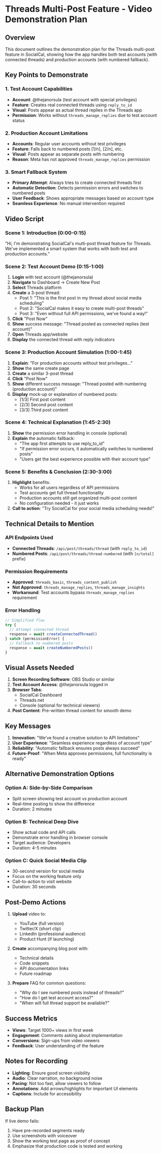 # Threads Multi-Post Feature - Video Demonstration Plan

## Overview
This document outlines the demonstration plan for the Threads multi-post feature in SocialCal, showing how the app handles both test accounts (with connected threads) and production accounts (with numbered fallback).

## Key Points to Demonstrate

### 1. Test Account Capabilities
- **Account**: @thejanorsula (test account with special privileges)
- **Feature**: Creates real connected threads using `reply_to_id`
- **Visual**: Posts appear as actual thread replies in the Threads app
- **Permission**: Works without `threads_manage_replies` due to test account status

### 2. Production Account Limitations
- **Accounts**: Regular user accounts without test privileges
- **Feature**: Falls back to numbered posts [1/n], [2/n], etc.
- **Visual**: Posts appear as separate posts with numbering
- **Reason**: Meta has not approved `threads_manage_replies` permission

### 3. Smart Fallback System
- **Primary Attempt**: Always tries to create connected threads first
- **Automatic Detection**: Detects permission errors and switches to numbered posts
- **User Feedback**: Shows appropriate messages based on account type
- **Seamless Experience**: No manual intervention required

## Video Script

### Scene 1: Introduction (0:00-0:15)
"Hi, I'm demonstrating SocialCal's multi-post thread feature for Threads. We've implemented a smart system that works with both test and production accounts."

### Scene 2: Test Account Demo (0:15-1:00)
1. **Login** with test account (@thejanorsula)
2. **Navigate** to Dashboard → Create New Post
3. **Select** Threads platform
4. **Create** a 3-post thread:
   - Post 1: "This is the first post in my thread about social media scheduling"
   - Post 2: "SocialCal makes it easy to create multi-post threads"
   - Post 3: "Even without full API permissions, we've found a way!"
5. **Click** "Post Now"
6. **Show** success message: "Thread posted as connected replies (test account)"
7. **Open** Threads app/website
8. **Display** the connected thread with reply indicators

### Scene 3: Production Account Simulation (1:00-1:45)
1. **Explain**: "For production accounts without test privileges..."
2. **Show** the same create page
3. **Create** a similar 3-post thread
4. **Click** "Post Now"
5. **Show** different success message: "Thread posted with numbering (production account)"
6. **Display** mock-up or explanation of numbered posts:
   - [1/3] First post content
   - [2/3] Second post content
   - [3/3] Third post content

### Scene 4: Technical Explanation (1:45-2:30)
1. **Show** the permission error handling in console (optional)
2. **Explain** the automatic fallback:
   - "The app first attempts to use reply_to_id"
   - "If permission error occurs, it automatically switches to numbered posts"
   - "Users get the best experience possible with their account type"

### Scene 5: Benefits & Conclusion (2:30-3:00)
1. **Highlight** benefits:
   - Works for all users regardless of API permissions
   - Test accounts get full thread functionality
   - Production accounts still get organized multi-post content
   - No configuration needed - it just works
2. **Call to action**: "Try SocialCal for your social media scheduling needs!"

## Technical Details to Mention

### API Endpoints Used
- **Connected Threads**: `/api/post/threads/thread` (with `reply_to_id`)
- **Numbered Posts**: `/api/post/threads/thread-numbered` (with `[n/total]` prefix)

### Permission Requirements
- **Approved**: `threads_basic`, `threads_content_publish`
- **Not Approved**: `threads_manage_replies`, `threads_manage_insights`
- **Workaround**: Test accounts bypass `threads_manage_replies` requirement

### Error Handling
```javascript
// Simplified flow
try {
  // Attempt connected thread
  response = await createConnectedThread()
} catch (permissionError) {
  // Fallback to numbered posts
  response = await createNumberedPosts()
}
```

## Visual Assets Needed

1. **Screen Recording Software**: OBS Studio or similar
2. **Test Account Access**: @thejanorsula logged in
3. **Browser Tabs**:
   - SocialCal Dashboard
   - Threads.net
   - Console (optional for technical viewers)
4. **Post Content**: Pre-written thread content for smooth demo

## Key Messages

1. **Innovation**: "We've found a creative solution to API limitations"
2. **User Experience**: "Seamless experience regardless of account type"
3. **Reliability**: "Automatic fallback ensures posts always succeed"
4. **Future-Proof**: "When Meta approves permissions, full functionality is ready"

## Alternative Demonstration Options

### Option A: Side-by-Side Comparison
- Split screen showing test account vs production account
- Real-time posting to show the difference
- Duration: 2 minutes

### Option B: Technical Deep Dive
- Show actual code and API calls
- Demonstrate error handling in browser console
- Target audience: Developers
- Duration: 4-5 minutes

### Option C: Quick Social Media Clip
- 30-second version for social media
- Focus on the working feature only
- Call-to-action to visit website
- Duration: 30 seconds

## Post-Demo Actions

1. **Upload** video to:
   - YouTube (full version)
   - Twitter/X (short clip)
   - LinkedIn (professional audience)
   - Product Hunt (if launching)

2. **Create** accompanying blog post with:
   - Technical details
   - Code snippets
   - API documentation links
   - Future roadmap

3. **Prepare** FAQ for common questions:
   - "Why do I see numbered posts instead of threads?"
   - "How do I get test account access?"
   - "When will full thread support be available?"

## Success Metrics

- **Views**: Target 1000+ views in first week
- **Engagement**: Comments asking about implementation
- **Conversions**: Sign-ups from video viewers
- **Feedback**: User understanding of the feature

## Notes for Recording

- **Lighting**: Ensure good screen visibility
- **Audio**: Clear narration, no background noise
- **Pacing**: Not too fast, allow viewers to follow
- **Annotations**: Add arrows/highlights for important UI elements
- **Captions**: Include for accessibility

## Backup Plan

If live demo fails:
1. Have pre-recorded segments ready
2. Use screenshots with voiceover
3. Show the working test page as proof of concept
4. Emphasize that production code is tested and working